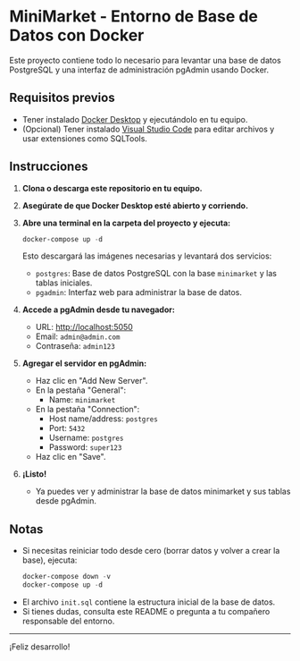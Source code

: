 # MiniMarket - Entorno de Base de Datos con Docker

Este proyecto contiene todo lo necesario para levantar una base de datos PostgreSQL y una interfaz de administración pgAdmin usando Docker.

## Requisitos previos
- Tener instalado [Docker Desktop](https://www.docker.com/products/docker-desktop/) y ejecutándolo en tu equipo.
- (Opcional) Tener instalado [Visual Studio Code](https://code.visualstudio.com/) para editar archivos y usar extensiones como SQLTools.

## Instrucciones

1. **Clona o descarga este repositorio en tu equipo.**

2. **Asegúrate de que Docker Desktop esté abierto y corriendo.**

3. **Abre una terminal en la carpeta del proyecto y ejecuta:**

   ```powershell
   docker-compose up -d
   ```
   Esto descargará las imágenes necesarias y levantará dos servicios:
   - `postgres`: Base de datos PostgreSQL con la base `minimarket` y las tablas iniciales.
   - `pgadmin`: Interfaz web para administrar la base de datos.

4. **Accede a pgAdmin desde tu navegador:**
   - URL: [http://localhost:5050](http://localhost:5050)
   - Email: `admin@admin.com`
   - Contraseña: `admin123`

5. **Agregar el servidor en pgAdmin:**
   - Haz clic en "Add New Server".
   - En la pestaña "General":
     - Name: `minimarket`
   - En la pestaña "Connection":
     - Host name/address: `postgres`
     - Port: `5432`
     - Username: `postgres`
     - Password: `super123`
   - Haz clic en "Save".

6. **¡Listo!**
   - Ya puedes ver y administrar la base de datos minimarket y sus tablas desde pgAdmin.

## Notas
- Si necesitas reiniciar todo desde cero (borrar datos y volver a crear la base), ejecuta:
  ```powershell
  docker-compose down -v
  docker-compose up -d
  ```
- El archivo `init.sql` contiene la estructura inicial de la base de datos.
- Si tienes dudas, consulta este README o pregunta a tu compañero responsable del entorno.

---

¡Feliz desarrollo!